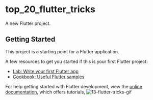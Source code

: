 # top_20_flutter_tricks

A new Flutter project.

## Getting Started

This project is a starting point for a Flutter application.

A few resources to get you started if this is your first Flutter project:

- [Lab: Write your first Flutter app](https://docs.flutter.dev/get-started/codelab)
- [Cookbook: Useful Flutter samples](https://docs.flutter.dev/cookbook)

For help getting started with Flutter development, view the
[online documentation](https://docs.flutter.dev/), which offers tutorials,
![13-flutter-tricks-gif](https://user-images.githubusercontent.com/93306259/229588590-a04098f7-71ea-4495-b1cd-454c91fbc33a.gif)
